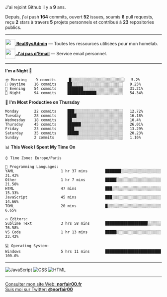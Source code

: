 J'ai rejoint Github il y a **9** ans.

Depuis, j'ai push **164** commits, ouvert **52** issues, soumis **6** pull requests, reçu **2** stars à travers **5** projets personnels et contribué à **23** repositories publics.

---

[<img src="https://avatars2.githubusercontent.com/u/64165263?s=96&v=4" width="32" height="32" align="center"> **RealSysAdmin**](https://github.com/realsysadmin-icu) — Toutes les ressources utilisées pour mon homelab.  
[<img src="https://avatars1.githubusercontent.com/u/65110091?s=96&v=4" width="32" height="32" align="center"> **J'ai pas d'Email**](https://github.com/jaipasdemail) — Service email personnel.  

---

<!--START_SECTION:waka-->
**I'm a Night 🦉** 

```text
🌞 Morning    9 commits      █░░░░░░░░░░░░░░░░░░░░░░░░   5.2% 
🌆 Daytime    16 commits     ██░░░░░░░░░░░░░░░░░░░░░░░   9.25% 
🌃 Evening    54 commits     ███████░░░░░░░░░░░░░░░░░░   31.21% 
🌙 Night      94 commits     █████████████░░░░░░░░░░░░   54.34%

```
📅 **I'm Most Productive on Thursday** 

```text
Monday       22 commits     ███░░░░░░░░░░░░░░░░░░░░░░   12.72% 
Tuesday      28 commits     ████░░░░░░░░░░░░░░░░░░░░░   16.18% 
Wednesday    18 commits     ██░░░░░░░░░░░░░░░░░░░░░░░   10.4% 
Thursday     45 commits     ██████░░░░░░░░░░░░░░░░░░░   26.01% 
Friday       23 commits     ███░░░░░░░░░░░░░░░░░░░░░░   13.29% 
Saturday     35 commits     █████░░░░░░░░░░░░░░░░░░░░   20.23% 
Sunday       2 commits      ░░░░░░░░░░░░░░░░░░░░░░░░░   1.16%

```


📊 **This Week I Spent My Time On** 

```text
⌚︎ Time Zone: Europe/Paris

💬 Programming Languages: 
YAML                     1 hr 37 mins        ███████░░░░░░░░░░░░░░░░░░   31.42% 
Other                    1 hr 7 mins         █████░░░░░░░░░░░░░░░░░░░░   21.58% 
HTML                     47 mins             ███░░░░░░░░░░░░░░░░░░░░░░   15.33% 
JavaScript               45 mins             ███░░░░░░░░░░░░░░░░░░░░░░   14.66% 
TOML                     20 mins             █░░░░░░░░░░░░░░░░░░░░░░░░   6.65%

🔥 Editors: 
Sublime Text             3 hrs 58 mins       ███████████████████░░░░░░   76.58% 
VS Code                  1 hr 13 mins        █████░░░░░░░░░░░░░░░░░░░░   23.42%

💻 Operating System: 
Windows                  5 hrs 11 mins       █████████████████████████   100.0%

```


<!--END_SECTION:waka-->

---

![JavaScript](https://img.shields.io/static/v1?style=for-the-badge&label=JavaScript&color=555&labelColor=%23f1e05a&message=67.7%25)
![CSS](https://img.shields.io/static/v1?style=for-the-badge&label=CSS&color=555&labelColor=%23563d7c&message=18.8%25)
![HTML](https://img.shields.io/static/v1?style=for-the-badge&label=HTML&color=555&labelColor=%23e34c26&message=13.4%25)

---

[Consulter mon site Web: **norfair00.fr**](https://norfair00.fr/)  
[Suis moi sur Twitter: **@norfair00**](https://twitter.com/norfair00)
